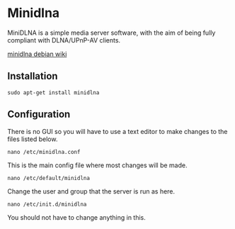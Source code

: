 # Minidlna

MiniDLNA is a simple media server software, with the aim of being fully compliant with DLNA/UPnP-AV clients.

[minidlna debian wiki](https://wiki.debian.org/minidlna)

## Installation
```
sudo apt-get install minidlna
```

## Configuration

There is no GUI so you will have to use a text editor to make changes to the files listed below.
```
nano /etc/minidlna.conf
```
This is the main config file where most changes will be made.
```
nano /etc/default/minidlna
```
Change the user and group that the server is run as here.
```
nano /etc/init.d/minidlna
```
You should not have to change anything in this.
